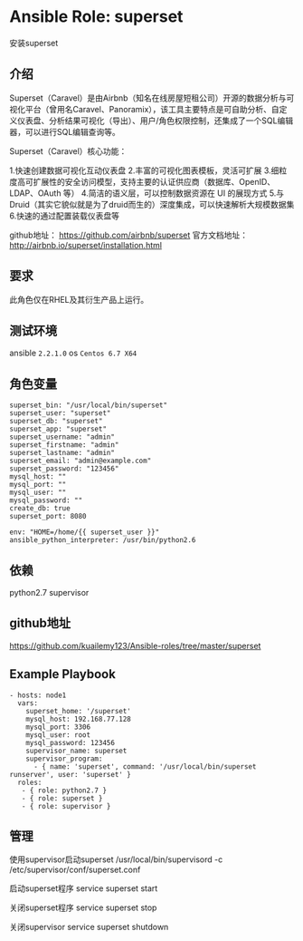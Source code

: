 # Ansible Role: superset

安装superset

## 介绍
Superset（Caravel）是由Airbnb（知名在线房屋短租公司）开源的数据分析与可视化平台（曾用名Caravel、Panoramix），该工具主要特点是可自助分析、自定义仪表盘、分析结果可视化（导出）、用户/角色权限控制，还集成了一个SQL编辑器，可以进行SQL编辑查询等。

Superset（Caravel）核心功能：

1.快速创建数据可视化互动仪表盘
2.丰富的可视化图表模板，灵活可扩展
3.细粒度高可扩展性的安全访问模型，支持主要的认证供应商（数据库、OpenID、LDAP、OAuth 等）
4.简洁的语义层，可以控制数据资源在 UI 的展现方式
5.与 Druid（其实它貌似就是为了druid而生的）深度集成，可以快速解析大规模数据集
6.快速的通过配置装载仪表盘等


github地址： https://github.com/airbnb/superset
官方文档地址：http://airbnb.io/superset/installation.html

## 要求

此角色仅在RHEL及其衍生产品上运行。

## 测试环境

ansible `2.2.1.0`
os `Centos 6.7 X64`

## 角色变量
	superset_bin: "/usr/local/bin/superset"
	superset_user: "superset"
	superset_db: "superset"
	superset_app: "superset"
	superset_username: "admin"
	superset_firstname: "admin"
	superset_lastname: "admin"
	superset_email: "admin@example.com"
	superset_password: "123456"
	mysql_host: ""
	mysql_port: ""
	mysql_user: ""
	mysql_password: ""
	create_db: true
	superset_port: 8080

	env: "HOME=/home/{{ superset_user }}"
	ansible_python_interpreter: /usr/bin/python2.6
	

## 依赖
python2.7
supervisor

## github地址
https://github.com/kuailemy123/Ansible-roles/tree/master/superset

## Example Playbook

    - hosts: node1
	  vars:
		superset_home: '/superset'
		mysql_host: 192.168.77.128
		mysql_port: 3306
		mysql_user: root
		mysql_password: 123456
		supervisor_name: superset
		supervisor_program: 
		  - { name: 'superset', command: '/usr/local/bin/superset runserver', user: 'superset' }
	  roles:
	   - { role: python2.7 }
	   - { role: superset }
	   - { role: supervisor }
	   
	   
## 管理

使用supervisor启动superset
/usr/local/bin/supervisord -c /etc/supervisor/conf/superset.conf

启动superset程序
service superset start

关闭superset程序
service superset stop

关闭supervisor
service superset shutdown